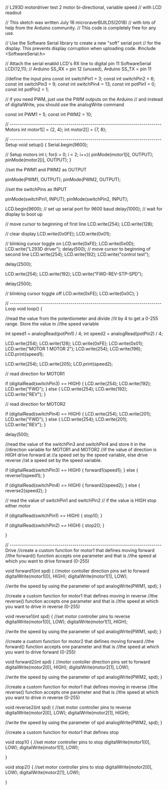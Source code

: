 //  L293D motordriver test 2 motor bi-directional, variable speed
//  with LCD readout

//  This sketch was written July 16 microraverBUILDS(2018)
//  with lots of help from the Arduino community.
//  This code is completely free for any use.


// Use the Software Serial library to create a new "soft" serial port
// for the display. This prevents display corruption when uploading code.
#include <SoftwareSerial.h>

// Attach the serial enabld LCD's RX line to digital pin 11
SoftwareSerial LCD(12,11); // Arduino SS_RX = pin 12 (unused), Arduino SS_TX = pin 11

//define the input pins
const int switchPin1 = 3;
const int switchPin2 = 6;
const int switchPin3 = 9;
const int switchPin4 = 13;
const int potPin1 = 0;
const int potPin2 = 1;

// if you need PWM, just use the PWM outputs on the Arduino
// and instead of digitalWrite, you should use the analogWrite command

const int PWM1 = 5; 
const int PWM2 = 10;

// --------------------------------------------------------------------------- Motors
int motor1[] = {2, 4};
int motor2[] = {7, 8};

// --------------------------------------------------------------------------- Setup
void setup() {
Serial.begin(9600);

// Setup motors
int i;
for(i = 0; i < 2; i++){
pinMode(motor1[i], OUTPUT);
pinMode(motor2[i], OUTPUT);
}

//set the PWM1 and PWM2 as OUTPUT

 pinMode(PWM1, OUTPUT);
 pinMode(PWM2, OUTPUT);
 
  //set the switchPins as INPUT
  
  pinMode(switchPin1, INPUT);
  pinMode(switchPin2, INPUT);
  
  LCD.begin(9600); // set up serial port for 9600 baud
  delay(1000); // wait for display to boot up

  // move cursor to beginning of first line
  LCD.write(254); 
  LCD.write(128);

  // clear display
  LCD.write(0x0FE); 
  LCD.write(0x01);

  // blinking cursor toggle on
  LCD.write(0xFE);
  LCD.write(0x0D);
  LCD.write("L293D driver");
  delay(500);
  // move cursor to beginning of second line
  LCD.write(254);
  LCD.write(192);
  LCD.write("control test");
  
  delay(2500);
  
  LCD.write(254);
  LCD.write(192);
  LCD.write("FWD-REV-STP-SPD");
  
  delay(2500);
  
// blinking cursor toggle off
  LCD.write(0xFE);
  LCD.write(0x0C);
}

// --------------------------------------------------------------------------- Loop
void loop() { 

//read the value from the potentiometer and divide
//it by 4 to get a 0-255 range. Store the value in
//the speed variable

int speed1 = analogRead(potPin1) / 4;
int speed2 = analogRead(potPin2) / 4;

  LCD.write(254); 
  LCD.write(128);
  LCD.write(0xFE);
  LCD.write(0x01);
  LCD.write("MOTOR 1  MOTOR 2");
  LCD.write(254);
  LCD.write(196);
  LCD.print(speed1);
  
  LCD.write(254);
  LCD.write(205);
  LCD.print(speed2);

// read direction for MOTOR1

if (digitalRead(switchPin3) == HIGH)
{
    LCD.write(254);
    LCD.write(192);
    LCD.write("FWD");
}
else
 {
    LCD.write(254);
    LCD.write(192);
    LCD.write("REV");
 }

// read direction for MOTOR2

if (digitalRead(switchPin4) == HIGH)
{
    LCD.write(254);
    LCD.write(201);
    LCD.write("FWD");
}
else
 {
    LCD.write(254);
    LCD.write(201);
    LCD.write("REV");
 }
 
  delay(500);

//read the value of the switchPin3 and switchPin4 and store it in the
//direction variable for MOTOR1 and MOTOR2
//if the value of direction is HIGH drive forward at
//a speed set by the speed variable, else drive reverse
//at a speed set by the speed variable.

if (digitalRead(switchPin3) == HIGH)
{
  forward1(speed1);
}
else
 {
 reverse1(speed1);
 }

 if (digitalRead(switchPin4) == HIGH)
{
  forward2(speed2);
}
else
 {
 reverse2(speed2);
 }

// read the value of switchPin1 and switchPin2
// if the value is HIGH stop either motor

if (digitalRead(switchPin1) == HIGH)
{
  stop1();
}

 if (digitalRead(switchPin2) == HIGH)
{
  stop2();
}

}

  
// --------------------------------------------------------------------------- Drive
//create a custom function for motor1 that defines moving forward
//the forward() function accepts one parameter and that is
//the speed at which you want to drive forward (0-255)

 void forward1(int spd)
 {
 //motor contoller direction pins set to forward
 digitalWrite(motor1[0], HIGH);
 digitalWrite(motor1[1], LOW);

  //write the speed by using the parameter of spd
 analogWrite(PWM1, spd);
  }

//create a custom function for motor1 that defines moving in reverse
//the reverse() function accepts one parameter and that is
//the speed at which you want to drive in reverse (0-255)

void reverse1(int spd)
{ 
//set motor controller pins to reverse
digitalWrite(motor1[0], LOW);
digitalWrite(motor1[1], HIGH);

 //write the speed by using the parameter of spd
 analogWrite(PWM1, spd);
 }
 
//create a custom function for motor2 that defines moving forward
//the forward() function accepts one parameter and that is
//the speed at which you want to drive forward (0-255)

 void forward2(int spd)
 {
 //motor contoller direction pins set to forward
 digitalWrite(motor2[0], HIGH);
 digitalWrite(motor2[1], LOW);

  //write the speed by using the parameter of spd
 analogWrite(PWM2, spd);
  }

//create a custom function for motor1 that defines moving in reverse
//the reverse() function accepts one parameter and that is
//the speed at which you want to drive in reverse (0-255)

void reverse2(int spd)
{ 
//set motor controller pins to reverse
digitalWrite(motor2[0], LOW);
digitalWrite(motor2[1], HIGH);

 //write the speed by using the parameter of spd
 analogWrite(PWM2, spd);
 }

 //create a custom function for motor1 that defines stop

void stop1()
{ 
//set motor controller pins to stop
digitalWrite(motor1[0], LOW);
digitalWrite(motor1[1], LOW);


 }
 
void stop2()
{ 
//set motor controller pins to stop
digitalWrite(motor2[0], LOW);
digitalWrite(motor2[1], LOW);


 }

